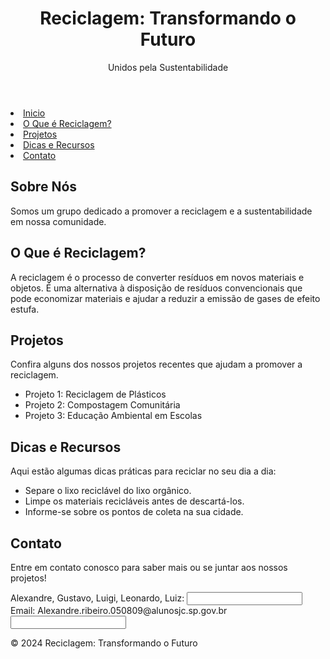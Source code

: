 <!DOCTYPE html> 
<html lang="pt-br">
<head>
    <meta charset="UTF-8">
    <meta name="viewport" content="width=device-width, initial-scale=1.0">

</head>
<body>
    <header>
        <h1>Reciclagem: Transformando o Futuro</h1>
        <p>Unidos pela Sustentabilidade</p>
    </header>
    <nav>
    <li><a href="#Inicio">Inicio</a></li>
    <li><a href="#o-que-e">O Que é Reciclagem?</a></li>
    <li><a href="#projetos">Projetos</a></li>
    <li><a href="#dicas">Dicas e Recursos</a></li>
    <li><a href="#contato">Contato</a></li>
    </nav>
    <div class="container">
        <section id="sobre-nos">
            <h2>Sobre Nós</h2>
            <p>Somos um grupo dedicado a promover a reciclagem e a sustentabilidade em nossa comunidade.</p>
        </section>
        <section id="o-que-e">
            <h2>O Que é Reciclagem?</h2>
            <p>A reciclagem é o processo de converter resíduos em novos materiais e objetos. É uma alternativa à disposição de resíduos convencionais que pode economizar materiais e ajudar a reduzir a emissão de gases de efeito estufa.</p>
        </section>
        <section id="projetos">
            <h2>Projetos</h2>
            <p>Confira alguns dos nossos projetos recentes que ajudam a promover a reciclagem.</p>
            <ul>
                <li>Projeto 1: Reciclagem de Plásticos</li>
                <li>Projeto 2: Compostagem Comunitária</li>
                <li>Projeto 3: Educação Ambiental em Escolas</li>
            </ul>
        </section>
        <section id="dicas">
            <h2>Dicas e Recursos</h2>
            <p>Aqui estão algumas dicas práticas para reciclar no seu dia a dia:</p>
            <ul>
                <li>Separe o lixo reciclável do lixo orgânico.</li>
                <li>Limpe os materiais recicláveis antes de descartá-los.</li>
                <li>Informe-se sobre os pontos de coleta na sua cidade.</li>
            </ul>
        </section>
        <section id="contato">
            <h2>Contato</h2>
            <p>Entre em contato conosco para saber mais ou se juntar aos nossos projetos!</p>
            <form>
                <label for="nome">Alexandre, Gustavo, Luigi, Leonardo, Luiz:</label>
                <input type="text" id="nome" name="nome">
                <br>
                <label for="email">Email: Alexandre.ribeiro.050809@alunosjc.sp.gov.br</label>
                <input type="email" id="email" name="email">
                <br>
             </form>
        </section>
    </div>
    <footer>
        <p>&copy; 2024 Reciclagem: Transformando o Futuro</p>
    </footer>
 <body>
<!------Inicio----->
 <section class="Inicio" id="Inicio
